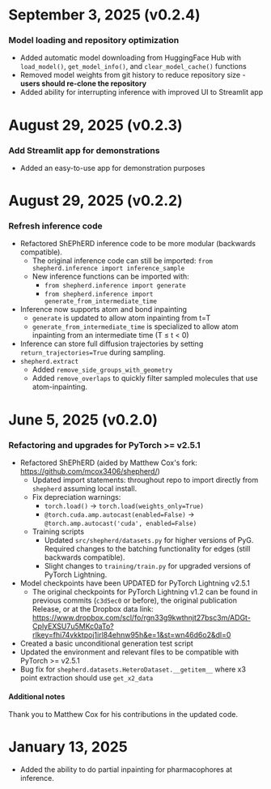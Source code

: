 # September 3, 2025 (v0.2.4)
### Model loading and repository optimization
- Added automatic model downloading from HuggingFace Hub with `load_model()`, `get_model_info()`, and `clear_model_cache()` functions
- Removed model weights from git history to reduce repository size - **users should re-clone the repository**
- Added ability for interrupting inference with improved UI to Streamlit app

# August 29, 2025 (v0.2.3)
### Add Streamlit app for demonstrations
- Added an easy-to-use app for demonstration purposes

# August 29, 2025 (v0.2.2)
### Refresh inference code
- Refactored ShEPhERD inference code to be more modular (backwards compatible).
    - The original inference code can still be imported: `from shepherd.inference import inference_sample`
    - New inference functions can be imported with:
        - `from shepherd.inference import generate`
        - `from shepherd.inference import generate_from_intermediate_time`
- Inference now supports atom and bond inpainting
    - `generate` is updated to allow atom inpainting from t=T
    - `generate_from_intermediate_time` is specialized to allow atom inpainting from an intermediate time (T ≤ t < 0)
- Inference can store full diffusion trajectories by setting `return_trajectories=True` during sampling.
- `shepherd.extract`
    - Added `remove_side_groups_with_geometry`
    - Added `remove_overlaps` to quickly filter sampled molecules that use atom-inpainting.


# June 5, 2025 (v0.2.0)
### Refactoring and upgrades for PyTorch >= v2.5.1

- Refactored ShEPhERD (aided by Matthew Cox's fork: https://github.com/mcox3406/shepherd/)
    - Updated import statements: throughout repo to import directly from `shepherd` assuming local install.
    - Fix depreciation warnings:
        - `torch.load()` -> `torch.load(weights_only=True)`
        - `@torch.cuda.amp.autocast(enabled=False)` -> `@torch.amp.autocast('cuda', enabled=False)`
    - Training scripts
        - Updated `src/shepherd/datasets.py` for higher versions of PyG. Required changes to the batching functionality for edges (still backwards compatible).
        - Slight changes to `training/train.py` for upgraded versions of PyTorch Lightning.
- Model checkpoints have been UPDATED for PyTorch Lightning v2.5.1
    - The original checkpoints for PyTorch Lightning v1.2 can be found in previous commits (`c3d5ec0` or before), the original publication Release, or at the Dropbox data link: https://www.dropbox.com/scl/fo/rgn33g9kwthnjt27bsc3m/ADGt-CplyEXSU7u5MKc0aTo?rlkey=fhi74vkktpoj1irl84ehnw95h&e=1&st=wn46d6o2&dl=0
- Created a basic unconditional generation test script
- Updated the environment and relevant files to be compatible with PyTorch >= v2.5.1
- Bug fix for `shepherd.datasets.HeteroDataset.__getitem__` where x3 point extraction should use `get_x2_data`

#### Additional notes
Thank you to Matthew Cox for his contributions in the updated code.


# January 13, 2025
- Added the ability to do partial inpainting for pharmacophores at inference.